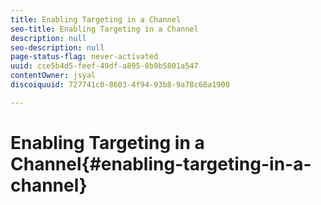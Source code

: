 ```yaml
---
title: Enabling Targeting in a Channel
seo-title: Enabling Targeting in a Channel
description: null
seo-description: null
page-status-flag: never-activated
uuid: cce5b4d5-feef-49df-a895-8b9b5801a547
contentOwner: jsyal
discoiquuid: 727741c0-8603-4f94-93b8-9a78c68a1900

---
```


# Enabling Targeting in a Channel{#enabling-targeting-in-a-channel}

